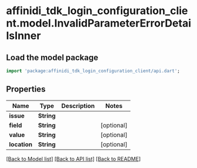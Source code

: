 # affinidi_tdk_login_configuration_client.model.InvalidParameterErrorDetailsInner

## Load the model package

```dart
import 'package:affinidi_tdk_login_configuration_client/api.dart';
```

## Properties

| Name         | Type       | Description | Notes      |
| ------------ | ---------- | ----------- | ---------- |
| **issue**    | **String** |             |
| **field**    | **String** |             | [optional] |
| **value**    | **String** |             | [optional] |
| **location** | **String** |             | [optional] |

[[Back to Model list]](../README.md#documentation-for-models) [[Back to API list]](../README.md#documentation-for-api-endpoints) [[Back to README]](../README.md)

